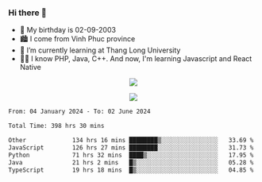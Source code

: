 ### Hi there 👋
- 🎂 My birthday is 02-09-2003
- 🏙️ I come from Vinh Phuc province
- 🌱 I’m currently learning at Thang Long University
- 🧑‍💻 I know PHP, Java, C++. And now, I'm learning Javascript and React Native
<p align="center"><img src="https://github-readme-stats.vercel.app/api?username=tmquang0209&show_icons=true&theme=gradient"></p>
<p align="center"><img src="https://github-readme-stats.vercel.app/api/top-langs/?username=tmquang0209&hide=scss,css&langs_count=10"></p>
<!--START_SECTION:waka-->

```txt
From: 04 January 2024 - To: 02 June 2024

Total Time: 398 hrs 30 mins

Other             134 hrs 16 mins ████████▒░░░░░░░░░░░░░░░░   33.69 %
JavaScript        126 hrs 27 mins ████████░░░░░░░░░░░░░░░░░   31.73 %
Python            71 hrs 32 mins  ████▒░░░░░░░░░░░░░░░░░░░░   17.95 %
Java              21 hrs 2 mins   █▒░░░░░░░░░░░░░░░░░░░░░░░   05.28 %
TypeScript        19 hrs 18 mins  █▒░░░░░░░░░░░░░░░░░░░░░░░   04.85 %
```

<!--END_SECTION:waka-->
